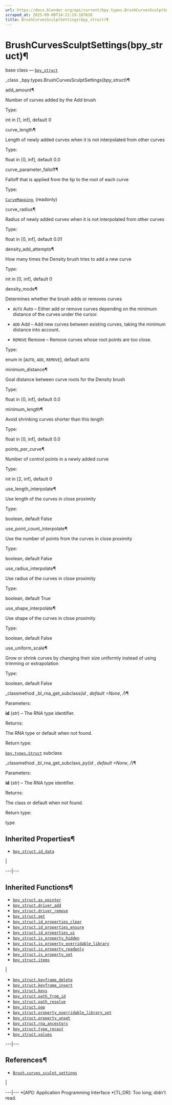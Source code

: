 ```yaml
---
url: https://docs.blender.org/api/current/bpy.types.BrushCurvesSculptSettings.html
scraped_at: 2025-09-08T14:21:19.187626
title: BrushCurvesSculptSettings(bpy_struct)¶
---
```


# BrushCurvesSculptSettings(bpy_struct)¶  
  
base class — [`bpy_struct`](bpy.types.bpy_struct.html#bpy.types.bpy_struct
"bpy.types.bpy_struct")

_class _bpy.types.BrushCurvesSculptSettings(_bpy_struct_)¶

    

add_amount¶

    

Number of curves added by the Add brush

Type:

    

int in [1, inf], default 0

curve_length¶

    

Length of newly added curves when it is not interpolated from other curves

Type:

    

float in [0, inf], default 0.0

curve_parameter_falloff¶

    

Falloff that is applied from the tip to the root of each curve

Type:

    

[`CurveMapping`](bpy.types.CurveMapping.html#bpy.types.CurveMapping
"bpy.types.CurveMapping"), (readonly)

curve_radius¶

    

Radius of newly added curves when it is not interpolated from other curves

Type:

    

float in [0, inf], default 0.01

density_add_attempts¶

    

How many times the Density brush tries to add a new curve

Type:

    

int in [0, inf], default 0

density_mode¶

    

Determines whether the brush adds or removes curves

  * `AUTO` Auto – Either add or remove curves depending on the minimum distance of the curves under the cursor.

  * `ADD` Add – Add new curves between existing curves, taking the minimum distance into account.

  * `REMOVE` Remove – Remove curves whose root points are too close.

Type:

    

enum in [`AUTO`, `ADD`, `REMOVE`], default `AUTO`

minimum_distance¶

    

Goal distance between curve roots for the Density brush

Type:

    

float in [0, inf], default 0.0

minimum_length¶

    

Avoid shrinking curves shorter than this length

Type:

    

float in [0, inf], default 0.0

points_per_curve¶

    

Number of control points in a newly added curve

Type:

    

int in [2, inf], default 0

use_length_interpolate¶

    

Use length of the curves in close proximity

Type:

    

boolean, default False

use_point_count_interpolate¶

    

Use the number of points from the curves in close proximity

Type:

    

boolean, default False

use_radius_interpolate¶

    

Use radius of the curves in close proximity

Type:

    

boolean, default True

use_shape_interpolate¶

    

Use shape of the curves in close proximity

Type:

    

boolean, default False

use_uniform_scale¶

    

Grow or shrink curves by changing their size uniformly instead of using
trimming or extrapolation

Type:

    

boolean, default False

_classmethod _bl_rna_get_subclass(_id_ , _default =None_, _/_)¶

    

Parameters:

    

**id** (_str_) – The RNA type identifier.

Returns:

    

The RNA type or default when not found.

Return type:

    

[`bpy.types.Struct`](bpy.types.Struct.html#bpy.types.Struct
"bpy.types.Struct") subclass

_classmethod _bl_rna_get_subclass_py(_id_ , _default =None_, _/_)¶

    

Parameters:

    

**id** (_str_) – The RNA type identifier.

Returns:

    

The class or default when not found.

Return type:

    

type

## Inherited Properties¶

  * [`bpy_struct.id_data`](bpy.types.bpy_struct.html#bpy.types.bpy_struct.id_data "bpy.types.bpy_struct.id_data")

|

  
---|---  
  
## Inherited Functions¶

  * [`bpy_struct.as_pointer`](bpy.types.bpy_struct.html#bpy.types.bpy_struct.as_pointer "bpy.types.bpy_struct.as_pointer")
  * [`bpy_struct.driver_add`](bpy.types.bpy_struct.html#bpy.types.bpy_struct.driver_add "bpy.types.bpy_struct.driver_add")
  * [`bpy_struct.driver_remove`](bpy.types.bpy_struct.html#bpy.types.bpy_struct.driver_remove "bpy.types.bpy_struct.driver_remove")
  * [`bpy_struct.get`](bpy.types.bpy_struct.html#bpy.types.bpy_struct.get "bpy.types.bpy_struct.get")
  * [`bpy_struct.id_properties_clear`](bpy.types.bpy_struct.html#bpy.types.bpy_struct.id_properties_clear "bpy.types.bpy_struct.id_properties_clear")
  * [`bpy_struct.id_properties_ensure`](bpy.types.bpy_struct.html#bpy.types.bpy_struct.id_properties_ensure "bpy.types.bpy_struct.id_properties_ensure")
  * [`bpy_struct.id_properties_ui`](bpy.types.bpy_struct.html#bpy.types.bpy_struct.id_properties_ui "bpy.types.bpy_struct.id_properties_ui")
  * [`bpy_struct.is_property_hidden`](bpy.types.bpy_struct.html#bpy.types.bpy_struct.is_property_hidden "bpy.types.bpy_struct.is_property_hidden")
  * [`bpy_struct.is_property_overridable_library`](bpy.types.bpy_struct.html#bpy.types.bpy_struct.is_property_overridable_library "bpy.types.bpy_struct.is_property_overridable_library")
  * [`bpy_struct.is_property_readonly`](bpy.types.bpy_struct.html#bpy.types.bpy_struct.is_property_readonly "bpy.types.bpy_struct.is_property_readonly")
  * [`bpy_struct.is_property_set`](bpy.types.bpy_struct.html#bpy.types.bpy_struct.is_property_set "bpy.types.bpy_struct.is_property_set")
  * [`bpy_struct.items`](bpy.types.bpy_struct.html#bpy.types.bpy_struct.items "bpy.types.bpy_struct.items")

|

  * [`bpy_struct.keyframe_delete`](bpy.types.bpy_struct.html#bpy.types.bpy_struct.keyframe_delete "bpy.types.bpy_struct.keyframe_delete")
  * [`bpy_struct.keyframe_insert`](bpy.types.bpy_struct.html#bpy.types.bpy_struct.keyframe_insert "bpy.types.bpy_struct.keyframe_insert")
  * [`bpy_struct.keys`](bpy.types.bpy_struct.html#bpy.types.bpy_struct.keys "bpy.types.bpy_struct.keys")
  * [`bpy_struct.path_from_id`](bpy.types.bpy_struct.html#bpy.types.bpy_struct.path_from_id "bpy.types.bpy_struct.path_from_id")
  * [`bpy_struct.path_resolve`](bpy.types.bpy_struct.html#bpy.types.bpy_struct.path_resolve "bpy.types.bpy_struct.path_resolve")
  * [`bpy_struct.pop`](bpy.types.bpy_struct.html#bpy.types.bpy_struct.pop "bpy.types.bpy_struct.pop")
  * [`bpy_struct.property_overridable_library_set`](bpy.types.bpy_struct.html#bpy.types.bpy_struct.property_overridable_library_set "bpy.types.bpy_struct.property_overridable_library_set")
  * [`bpy_struct.property_unset`](bpy.types.bpy_struct.html#bpy.types.bpy_struct.property_unset "bpy.types.bpy_struct.property_unset")
  * [`bpy_struct.rna_ancestors`](bpy.types.bpy_struct.html#bpy.types.bpy_struct.rna_ancestors "bpy.types.bpy_struct.rna_ancestors")
  * [`bpy_struct.type_recast`](bpy.types.bpy_struct.html#bpy.types.bpy_struct.type_recast "bpy.types.bpy_struct.type_recast")
  * [`bpy_struct.values`](bpy.types.bpy_struct.html#bpy.types.bpy_struct.values "bpy.types.bpy_struct.values")

  
---|---  
  
## References¶

  * [`Brush.curves_sculpt_settings`](bpy.types.Brush.html#bpy.types.Brush.curves_sculpt_settings "bpy.types.Brush.curves_sculpt_settings")

|

  
---|---
  *[API]: Application Programming Interface
  *[TL;DR]: Too long; didn't read.

